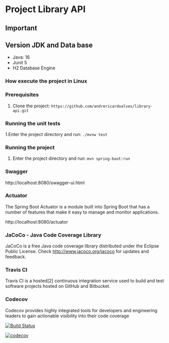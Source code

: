 # Project Library API 

## Important

## Version JDK and Data base

- Java: 16
- Junit 5
- H2 Database Engine

### How execute the project in Linux
### Prerequisites

1. Clone the project:
  ```https://github.com/andrericardoalves/library-api.git```

### Running the unit tests
1.Enter the project directory and run:
   ```./mvnw test```
    
### Running the project
1. Enter the project directory and run:
   ```mvn spring-boot:run```

### Swagger  
http://localhost:8080/swagger-ui.html

### Actuator 
The Spring Boot Actuator is a module built into Spring Boot that has a number of features that make it easy to manage and monitor applications.

http://localhost:8080/actuator

### JaCoCo - Java Code Coverage Library
JaCoCo is a free Java code coverage library distributed under the Eclipse Public License. Check http://www.jacoco.org/jacoco for updates and feedback.

### Travis CI
Travis CI is a hosted[2] continuous integration service used to build and test software projects hosted on GitHub and Bitbucket.

### Codecov
Codecov provides highly integrated tools for developers and engineering leaders to gain actionable visibility into their code coverage

[![Build Status](https://app.travis-ci.com/andrericardoalves/library-api.svg?branch=main)](https://app.travis-ci.com/andrericardoalves/library-api)

[![codecov](https://codecov.io/gh/andrericardoalves/library-api/branch/main/graph/badge.svg?token=WETB0CJC96)](https://codecov.io/gh/andrericardoalves/library-api)
